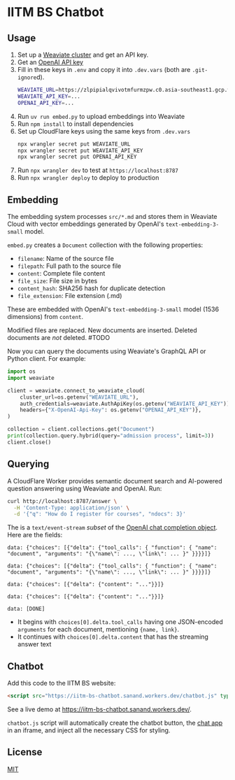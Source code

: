 # IITM BS Chatbot

## Usage

1. Set up a [Weaviate cluster](https://console.weaviate.cloud/cluster-details/566d8094-84fb-4bc9-9d3e-b404d542cb01) and get an API key.
2. Get an [OpenAI API key](https://platform.openai.com/api-keys)
3. Fill in these keys in `.env` and copy it into `.dev.vars` (both are `.git-ignore`d).
   ```bash
   WEAVIATE_URL=https://zlpipialqvivotmfurmzpw.c0.asia-southeast1.gcp.weaviate.cloud
   WEAVIATE_API_KEY=...
   OPENAI_API_KEY=...
   ```
4. Run `uv run embed.py` to upload embeddings into Weaviate
5. Run `npm install` to install dependencies
6. Set up CloudFlare keys using the same keys from `.dev.vars`
   ```bash
   npx wrangler secret put WEAVIATE_URL
   npx wrangler secret put WEAVIATE_API_KEY
   npx wrangler secret put OPENAI_API_KEY
   ```
7. Run `npx wrangler dev` to test at `https://localhost:8787`
8. Run `npx wrangler deploy` to deploy to production

## Embedding

The embedding system processes `src/*.md` and stores them in Weaviate Cloud with vector embeddings generated by OpenAI's `text-embedding-3-small` model.

`embed.py` creates a `Document` collection with the following properties:

- `filename`: Name of the source file
- `filepath`: Full path to the source file
- `content`: Complete file content
- `file_size`: File size in bytes
- `content_hash`: SHA256 hash for duplicate detection
- `file_extension`: File extension (.md)

These are embedded with OpenAI's `text-embedding-3-small` model (1536 dimensions) from `content`.

Modified files are replaced. New documents are inserted. Deleted documents are _not_ deleted. #TODO

Now you can query the documents using Weaviate's GraphQL API or Python client. For example:

```python
import os
import weaviate

client = weaviate.connect_to_weaviate_cloud(
    cluster_url=os.getenv("WEAVIATE_URL"),
    auth_credentials=weaviate.AuthApiKey(os.getenv("WEAVIATE_API_KEY")),
    headers={"X-OpenAI-Api-Key": os.getenv("OPENAI_API_KEY")},
)

collection = client.collections.get("Document")
print(collection.query.hybrid(query="admission process", limit=3))
client.close()
```

## Querying

A CloudFlare Worker provides semantic document search and AI-powered question answering using Weaviate and OpenAI. Run:

```bash
curl http://localhost:8787/answer \
  -H 'Content-Type: application/json' \
  -d '{"q": "How do I register for courses", "ndocs": 3}'
```

The is a `text/event-stream` _subset_ of the [OpenAI chat completion object](https://platform.openai.com/docs/api-reference/chat/object).
Here are the fields:

```
data: {"choices": [{"delta": {"tool_calls": { "function": { "name": "document", "arguments": "{\"name\": ..., \"link\": ... }" }}}}]}

data: {"choices": [{"delta": {"tool_calls": { "function": { "name": "document", "arguments": "{\"name\": ..., \"link\": ... }" }}}}]}

data: {"choices": [{"delta": {"content": "..."}}]}

data: {"choices": [{"delta": {"content": "..."}}]}

data: [DONE]
```

- It begins with `choices[0].delta.tool_calls` having one JSON-encoded `arguments` for each document, mentioning `{name, link}`.
- It continues with `choices[0].delta.content` that has the streaming answer text

## Chatbot

Add this code to the IITM BS website:

```html
<script src="https://iitm-bs-chatbot.sanand.workers.dev/chatbot.js" type="module"></script>
```

See a live demo at <https://iitm-bs-chatbot.sanand.workers.dev/>.

`chatbot.js` script will automatically create the chatbot button, the [chat app](https://iitm-bs-chatbot.sanand.workers.dev/qa) in an iframe, and inject all the necessary CSS for styling.

## License

[MIT](LICENSE)
